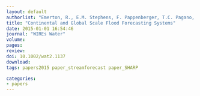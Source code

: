 ```yaml
---
layout: default
authorlist: "Emerton, R., E.M. Stephens, F. Pappenberger, T.C. Pagano, A.H. Weerts, A.W. Wood, P. Salamon, J.D. Brown, N. Hjerdt, C. Donnelly, and H.L. Cloke"
title: "Continental and Global Scale Flood Forecasting Systems"
date: 2015-01-01 16:54:46
journal: "WIREs Water"
volume:
pages:
review:
doi: 10.1002/wat2.1137
download:
tags: papers2015 paper_streamforecast paper_SHARP

categories:
- papers
---
```

